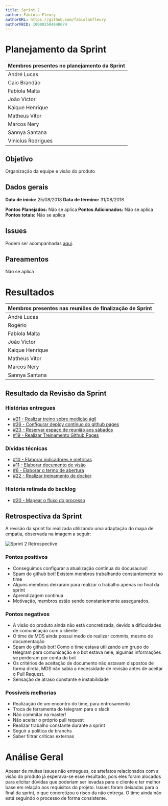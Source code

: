```yaml
---
title: Sprint 2
author: Fabíola Fleury
authorURL: https://github.com/fabiolamfleury
authorFBID: 100002504848674
---
```


# Planejamento da Sprint

| Membros presentes no planejamento da Sprint  |
|---------------------|
| André Lucas  |
| Caio Brandão  |
| Fabíola Malta  |
| João Victor  |
| Kaique Henrique   |
| Matheus Vitor   |
| Marcos Nery  |
| Sannya Santana  |
| Vinicius Rodrigues  |

## Objetivo

Organização da equipe e visão do produto

## Dados gerais

**Data de início:** 25/08/2018
**Data de término:** 31/08/2018

**Pontos Planejados:** Não se aplica
**Pontos Adicionados:** Não se aplica
**Pontos totais:** Não se aplica

## Issues

Podem ser acompanhadas [aqui](https://github.com/fga-eps-mds/2018.2-GrupoMDIC/milestone/3).

## Pareamentos
Não se aplica

# Resultados

| Membros presentes nas reuniões de finalização de Sprint  |
|---------------------|
| André Lucas  |
| Rogério |
| Fabíola Malta  |
| João Victor  |
| Kaique Henrique   |
| Matheus Vitor   |
| Marcos Nery  |
| Sannya Santana  |


## Resultado da Revisão da Sprint

### Histórias entregues

- [#21 - Realizar treino sobre medição ágil ](https://github.com/fga-eps-mds/2018.2-GrupoMDIC/issues/21)
- [#26 - Configurar deploy contínuo do github pages](https://github.com/fga-eps-mds/2018.2-GrupoMDIC/issues/26)
- [#23 - Reservar espaço de reunião aos sábados ](https://github.com/fga-eps-mds/2018.2-GrupoMDIC/issues/23)
- [#19 - Realizar Treinamento Github Pages](https://github.com/fga-eps-mds/2018.2-GrupoMDIC/issues/19)

### Dívidas técnicas

- [#10 - Elaborar indicadores e métricas](https://github.com/fga-eps-mds/2018.2-GrupoMDIC/issues/10)
- [#11 - Elaborar documento de visão](https://github.com/fga-eps-mds/2018.2-GrupoMDIC/issues/11)
- [#6 - Elaborar o termo de abertura](https://github.com/fga-eps-mds/2018.2-GrupoMDIC/issues/6)
- [#22 - Realizar treinamento de docker](https://github.com/fga-eps-mds/2018.2-GrupoMDIC/issues/22)

### História retirada do backlog

- [#20 - Mapear o fluxo do processo ](https://github.com/fga-eps-mds/2018.2-GrupoMDIC/issues/20)


## Retrospectiva da Sprint

A revisão da sprint foi realizada utilizando uma adaptação do mapa de empatia, observada na imagem a seguir:

![Sprint 2 Retrospective](https://fga-eps-mds.github.io/2018.2-GrupoMDIC/img/sprint2_retrospective.jpg)

### Pontos positivos
- Conseguimos configurar a atualização contínua do docusaurus!
- Spam do github bot! Existem membros trabalhando constantemente no time
- Alguns membros deixaram para realizar o trabalho apenas no final da sprint
- Aprendizagem contínua
- Motivação, membros estão sendo constantemente assegurados.

### Pontos negativos
- A visão do produto ainda não está concretizada, devido a dificuldades de comunicação com o cliente
- O time de MDS ainda possui medo de realizar commits, mesmo de documentação
- Spam do github bot! Como o time estava utilizando um grupo do telegram para comunicação e o bot estava nele,
algumas informações se perderam por conta do bot
- Os critérios de aceitação de documento não estavam dispostos de forma direta, MDS não sabia a necessidade de revisão
antes de aceitar o Pull Request.
- Sensação de atraso constante e instabilidade

### Possíveis melhorias

- Realização de um encontro do time, para entrosamento
- Troca de ferramenta do telegram para o slack
- Não commitar na master!
- Não aceitar o próprio pull request
- Realizar trabalho constante durante a sprint
- Seguir a política de branchs
- Saber filtrar críticas externas

# Análise Geral

Apesar de muitas issues não entregues, os artefatos relacionados com a visão do produto já esperava-se esse resultado, pois eles foram alocados para elicitar dúvidas
que poderiam ser levadas para o cliente e ter melhor base em relação aos requisitos do projeto. Issues foram deixadas para o final da sprint, o que
concretizou o risco da não entrega. O time ainda não está seguindo o processo de forma consistente.
